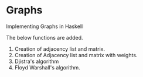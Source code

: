 # Graphs
Implementing Graphs in Haskell

The below functions are added.
1. Creation of adjacency list and matrix.
2. Creation of Adjacency list and matrix with weights.
3. Djistra's algorithm
4. Floyd Warshall's algorithm.
